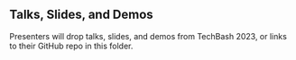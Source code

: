 ## Talks, Slides, and Demos
Presenters will drop talks, slides, and demos from TechBash 2023, or links to their GitHub repo in this folder.